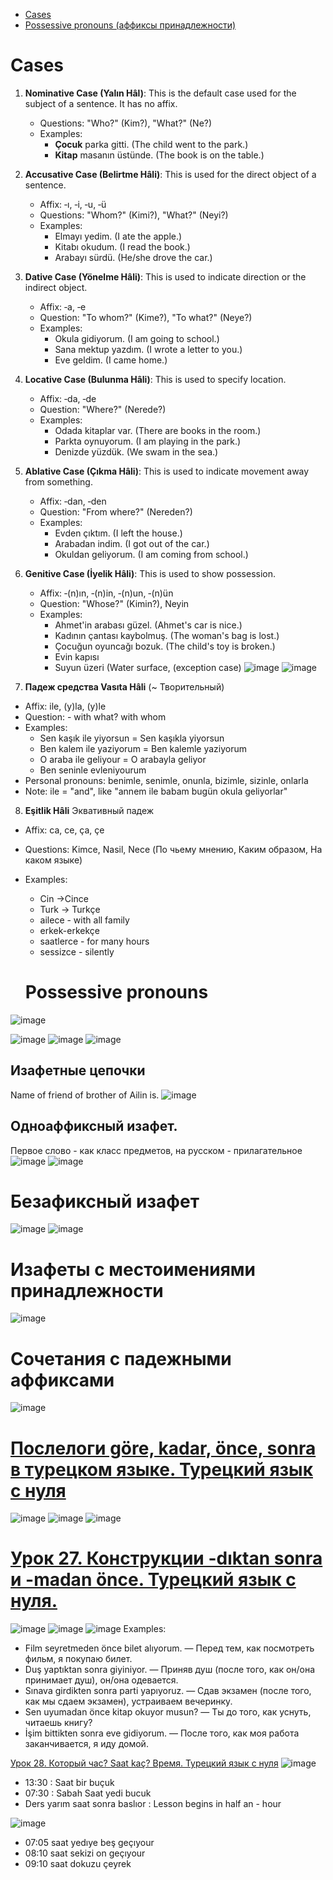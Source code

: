 - [Cases](#cases)
- [Possessive pronouns (aффиксы принадлежности)](#possessive-pronouns)

# Cases
1. **Nominative Case (Yalın Hâl)**: This is the default case used for the subject of a sentence. It has no affix.
   - Questions: "Who?" (Kim?), "What?" (Ne?)
   - Examples:
     - **Çocuk** parka gitti. (The child went to the park.)
     - **Kitap** masanın üstünde. (The book is on the table.)

2. **Accusative Case (Belirtme Hâli)**: This is used for the direct object of a sentence.
   - Affix: ‑ı, ‑i, ‑u, ‑ü
   - Questions: "Whom?" (Kimi?), "What?" (Neyi?)
   - Examples:
     - Elmayı yedim. (I ate the apple.)
     - Kitabı okudum. (I read the book.)
     - Arabayı sürdü. (He/she drove the car.)

3. **Dative Case (Yönelme Hâli)**: This is used to indicate direction or the indirect object.
   - Affix: ‑a, ‑e
   - Question: "To whom?" (Kime?), "To what?" (Neye?)
   - Examples:
     - Okula gidiyorum. (I am going to school.)
     - Sana mektup yazdım. (I wrote a letter to you.)
     - Eve geldim. (I came home.)

4. **Locative Case (Bulunma Hâli)**: This is used to specify location.
   - Affix: ‑da, ‑de
   - Question: "Where?" (Nerede?)
   - Examples:
     - Odada kitaplar var. (There are books in the room.)
     - Parkta oynuyorum. (I am playing in the park.)
     - Denizde yüzdük. (We swam in the sea.)

5. **Ablative Case (Çıkma Hâli)**: This is used to indicate movement away from something.
   - Affix: ‑dan, ‑den
   - Question: "From where?" (Nereden?)
   - Examples:
     - Evden çıktım. (I left the house.)
     - Arabadan indim. (I got out of the car.)
     - Okuldan geliyorum. (I am coming from school.)

6. **Genitive Case (İyelik Hâli)**: This is used to show possession.
   - Affix: ‑(n)ın, ‑(n)in, ‑(n)un, ‑(n)ün
   - Question: "Whose?" (Kimin?), Neyin
   - Examples:
     - Ahmet'in arabası güzel. (Ahmet's car is nice.)
     - Kadının çantası kaybolmuş. (The woman's bag is lost.)
     - Çocuğun oyuncağı bozuk. (The child's toy is broken.)
     - Evin kapısı
     - Suyun üzeri (Water surface, (exception case)
     ![image](https://github.com/DmitriiK/Turkish-language/assets/20965831/713b833d-8840-437f-b7c3-bbdd4361a716)
     ![image](https://github.com/DmitriiK/Turkish-language/assets/20965831/cc5f06a1-488c-461a-989f-57fab62a830b)

7. **Падеж средства Vasıta Hâli** (~ Творительный)
- Affix:  ile, (y)la, (y)le
- Question: - with what? with whom
- Examples:
     - Sen kaşık ile yiyorsun = Sen kaşıkla yiyorsun
     - Ben kalem ile yaziyorum = Ben kalemle yaziyorum
     - O araba ile geliyour = O arabayla geliyor
     - Ben seninle evleniyourum
- Personal pronouns: benimle, senimle, onunla, bizimle, sizinle, onlarla
- Note: ile = "and", like "annem ile babam bugün okula geliyorlar"

8. **Eşitlik  Hâli** Эквативный падеж
- Affix: ca, ce, ça, çe
- Questions: Kimce, Nasil, Nece (По чьему мнению, Каким образом, На каком языке)
- Examples:
     - Cin ->Cince
     - Turk -> Turkçe
     - ailece - with all family
     - erkek-erkekçe
     - saatlerce - for many hours
     - sessizce - silently
 
  
   # Possessive pronouns
![image](https://github.com/DmitriiK/Turkish-language/assets/20965831/7b88c7f7-b911-4a11-9406-7538bdf403e4)

![image](https://github.com/DmitriiK/Turkish-language/assets/20965831/8ac5480e-0f6d-4811-8616-0aaaf20bb126)
![image](https://github.com/DmitriiK/Turkish-language/assets/20965831/71b6d099-e0cc-46c7-8345-564e76c9a153)
![image](https://github.com/DmitriiK/Turkish-language/assets/20965831/1273888d-fbe6-4419-a92a-f41fd7e6abed)
## Изафетные цепочки
Name of friend of brother of Ailin is.
![image](https://github.com/DmitriiK/Turkish-language/assets/20965831/c4c69ac0-ed03-4212-ad6b-518e8864d270)
## Одноаффиксный изафет.
Первое слово - как класс предметов, на русском - прилагательное
![image](https://github.com/DmitriiK/Turkish-language/assets/20965831/b9e889a5-461d-4d30-b4fa-6a6685ab8afc)
![image](https://github.com/DmitriiK/Turkish-language/assets/20965831/7949861c-d017-4071-9203-19849e863f37)
# Безафиксный изафет
![image](https://github.com/DmitriiK/Turkish-language/assets/20965831/c1ad9435-77c2-4235-829a-5ca485f66105)
![image](https://github.com/DmitriiK/Turkish-language/assets/20965831/45610d86-5858-44f1-a1e1-01a954cc1a0c)
# Изафеты с местоимениями принадлежности
![image](https://github.com/DmitriiK/Turkish-language/assets/20965831/ee1c7285-7b2d-4f99-8162-b19f195d6642)
# Сочетания с падежными аффиксами
![image](https://github.com/DmitriiK/Turkish-language/assets/20965831/a54b045b-d002-458a-aa9a-a96e7cbfa356)

 # [Послелоги göre, kadar, önce, sonra в турецком языке. Турецкий язык с нуля](https://www.youtube.com/watch?v=8zJYv1ynTS0&list=PLssRXZAfmWU510niYlySaZnOLHwj2jTUP&index=27)
![image](https://github.com/DmitriiK/Turkish-language/assets/20965831/866c129e-72e9-43b1-90e4-3b4da7770e9d)
![image](https://github.com/DmitriiK/Turkish-language/assets/20965831/25f33798-0832-450e-a71d-ec2e325f55b0)
![image](https://github.com/DmitriiK/Turkish-language/assets/20965831/537fd13f-c034-4af3-b835-0e905aa5ba91)

# [Урок 27. Конструкции -dıktan sonra и -madan önce. Турецкий язык с нуля.](https://www.youtube.com/watch?v=iPzPYCCPBIw&list=PLssRXZAfmWU510niYlySaZnOLHwj2jTUP&index=28)
![image](https://github.com/DmitriiK/Turkish-language/assets/20965831/1b369c8b-8623-45b9-9531-49d4e03b3db8)
![image](https://github.com/DmitriiK/Turkish-language/assets/20965831/a67ffefe-ba08-4078-93c7-9a569aa223fc)
![image](https://github.com/DmitriiK/Turkish-language/assets/20965831/b589d120-84a1-4770-bfc8-60ebc54e7fb1)
Examples:
- Film seyretmeden önce bilet alıyorum. — Перед тем, как посмотреть фильм, я покупаю билет. 
-  Duş yaptıktan sonra giyiniyor. — Приняв душ (после того, как он/она принимает душ), он/она одевается. 
-  Sınava girdikten sonra parti yapıyoruz. — Сдав экзамен (после того, как мы сдаем экзамен), устраиваем вечеринку. 
-  Sen uyumadan önce kitap okuyor musun? — Ты до того, как уснуть, читаешь книгу?
- İşim bittikten sonra eve gidiyorum. — После того, как моя работа заканчивается, я иду домой.


[Урок 28. Который час? Saat kaç? Время. Турецкий язык с нуля](https://www.youtube.com/watch?v=2stUqe2W6v4&list=PLssRXZAfmWU510niYlySaZnOLHwj2jTUP&index=29)
   ![image](https://github.com/DmitriiK/Turkish-language/assets/20965831/4fb2ac00-741f-4874-9475-97cee5384140)
   - 13:30 : Saat bir buçuk
   - 07:30 : Sabah Saat yedi bucuk
   -  Ders yarım saat sonra baslıor : Lesson begins in half an - hour

![image](https://github.com/DmitriiK/Turkish-language/assets/20965831/3b7adef5-0e47-4753-8744-cd9923598a4b)

- 07:05 saat yedıye beş geçıyour
- 08:10 saat sekizi on geçıyour
- 09:10 saat dokuzu çeyrek



















